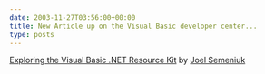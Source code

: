 ```yaml
---
date: 2003-11-27T03:56:00+00:00
title: New Article up on the Visual Basic developer center...
type: posts
---
```

[Exploring the Visual Basic .NET Resource Kit](https://msdn.microsoft.com/vbasic/default.aspx?pull=/library/en-us/dv_vstechart/html/vbresourcekit.asp) by [Joel Semeniuk](https://weblogs.asp.net/Jsemeniuk/)
